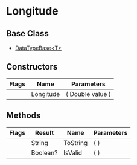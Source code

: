 # Longitude
## Base Class
- [DataTypeBase&lt;T&gt;](./T_DataTypeBase`1.md)
## Constructors
Flags|Name|Parameters
-|-|-
&nbsp;|Longitude|( Double value )
## Methods
Flags|Result|Name|Parameters
-|-|-|-
&nbsp;|String|ToString|( )
&nbsp;|Boolean?|IsValid|( )
